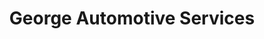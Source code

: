---
title: "George Automotive Services"
url: /danville/george-automotive-services/
shop: car repair
---